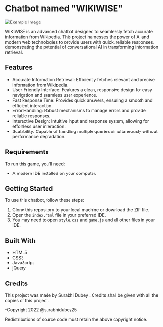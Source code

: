 # Chatbot named "WIKIWISE"

![Example Image]([project_preview.png](https://github.com/surabhidubey25/Chatbot/blob/main/chatbot.jpg?raw=true))

WIKIWISE is an advanced chatbot designed to seamlessly fetch accurate information from Wikipedia. This project harnesses the power of AI and modern web technologies to provide users with quick, reliable responses, demonstrating the potential of conversational AI in transforming information retrieval.

## Features

- Accurate Information Retrieval: Efficiently fetches relevant and precise information from Wikipedia.
- User-Friendly Interface: Features a clean, responsive design for easy navigation and seamless user experience.
- Fast Response Time: Provides quick answers, ensuring a smooth and efficient interaction.
- Error Handling: Robust mechanisms to manage errors and provide reliable responses.
- Interactive Design: Intuitive input and response system, allowing for effortless user interaction.
- Scalability: Capable of handling multiple queries simultaneously without performance degradation.

## Requirements

To run this game, you'll need:

- A modern IDE installed on your computer.

## Getting Started

To use this chatbot, follow these steps:

1. Clone this repository to your local machine or download the ZIP file.
2. Open the `index.html` file in your preferred IDE.
3. You may need to open `style.css` and `game.js` and all other files in your IDE.

## Built With

- HTML5
- CSS3
- JavaScript
- jQuery

## Credits

This project was made by Surabhi Dubey . Credits shall be given with all the copies of this project.

-Copyright 2022 @surabhidubey25

Redistributions of source code must retain the above copyright notice.
